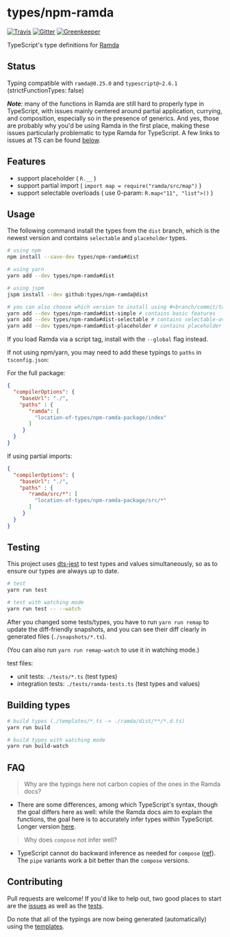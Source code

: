 # types/npm-ramda

[![Travis](https://travis-ci.org/types/npm-ramda.svg?branch=master)](https://travis-ci.org/types/npm-ramda)
[![Gitter](https://badges.gitter.im/Join%20Chat.svg)](https://gitter.im/donnut/typescript-ramda)
[![Greenkeeper](https://badges.greenkeeper.io/types/npm-ramda.svg)](https://greenkeeper.io/)

TypeScript's type definitions for [Ramda](https://github.com/ramda/ramda)

## Status

Typing compatible with `ramda@0.25.0` and `typescript@~2.6.1` (strictFunctionTypes: false)

***Note***: many of the functions in Ramda are still hard to properly type in TypeScript, with issues mainly centered around partial application, currying, and composition, especially so in the presence of generics. And yes, those are probably why you'd be using Ramda in the first place, making these issues particularly problematic to type Ramda for TypeScript. A few links to issues at TS can be found [below](#Roadmap).

## Features

- support placeholder ( `R.__` )
- support partial import ( `import map = require("ramda/src/map")` )
- support selectable overloads ( use 0-param: `R.map<"11", "list">()` )

## Usage

The following command install the types from the `dist` branch, which is the newest version and contains `selectable` and `placeholder` types.

```sh
# using npm
npm install --save-dev types/npm-ramda#dist

# using yarn
yarn add --dev types/npm-ramda#dist

# using jspm
jspm install --dev github:types/npm-ramda@dist

# you can also choose which version to install using #<branch/commit/tag>
yarn add --dev types/npm-ramda#dist-simple # contains basic features
yarn add --dev types/npm-ramda#dist-selectable # contains selectable-overloads
yarn add --dev types/npm-ramda#dist-placeholder # contains placeholder
```

If you load Ramda via a script tag, install with the `--global` flag instead.

If not using npm/yarn, you may need to add these typings to `paths` in `tsconfig.json`:

For the full package:
```json
{
  "compilerOptions": {
    "baseUrl": "./",
    "paths" : {
       "ramda": [
         "location-of-types/npm-ramda-package/index"
       ]
     }
  }
}
```

If using partial imports:
```json
{
  "compilerOptions": {
    "baseUrl": "./",
    "paths" : {
       "ramda/src/*": [
         "location-of-types/npm-ramda-package/src/*"
       ]
     }
  }
}
```

## Testing

This project uses [dts-jest](https://github.com/ikatyang/dts-jest) to test types and values simultaneously, so as to ensure our types are always up to date.

```sh
# test
yarn run test

# test with watching mode
yarn run test -- --watch
```

After you changed some tests/types, you have to run `yarn run remap` to update the diff-friendly snapshots, and you can see their diff clearly in generated files (`./snapshots/*.ts`).

(You can also run `yarn run remap-watch` to use it in watching mode.)

test files:

- unit tests: `./tests/*.ts` (test types)
- integration tests: `./tests/ramda-tests.ts` (test types and values)

## Building types

```sh
# build types (./templates/*.ts -> ./ramda/dist/**/*.d.ts)
yarn run build

# build types with watching mode
yarn run build-watch
```

## FAQ

> Why are the typings here not carbon copies of the ones in the Ramda docs?
- There are some differences, among which TypeScript's syntax, though the goal differs here as well: while the Ramda docs aim to explain the functions, the goal here is to accurately infer types within TypeScript. Longer version [here](https://github.com/types/npm-ramda/pull/147).

> Why does `compose` not infer well?
- TypeScript cannot do backward inference as needed for `compose` ([ref](https://github.com/Microsoft/TypeScript/issues/15680#issuecomment-307571917)). The `pipe` variants work a bit better than the `compose` versions.

## Contributing

Pull requests are welcome!
If you'd like to help out, two good places to start are the [issues](https://github.com/types/npm-ramda/issues)
as well as the [tests](https://github.com/types/npm-ramda/blob/master/tests/ramda-tests.ts).

Do note that all of the typings are now being generated (automatically) using the
[templates](https://github.com/types/npm-ramda/tree/master/templates#readme).
